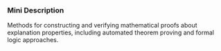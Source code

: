 ### Mini Description

Methods for constructing and verifying mathematical proofs about explanation properties, including automated theorem proving and formal logic approaches.
